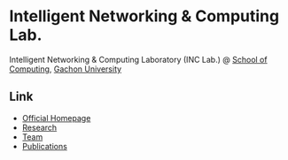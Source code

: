 # Intelligent Networking & Computing Lab.
Intelligent Networking & Computing Laboratory (INC Lab.) @ [School of Computing](https://sw.gachon.ac.kr/), [Gachon University](https://www.gachon.ac.kr/)

## Link
* [Official Homepage](https://sites.google.com/gachon.ac.kr/inclab)
* [Research](https://sites.google.com/gachon.ac.kr/inclab/research)
* [Team](https://sites.google.com/gachon.ac.kr/inclab/team)
* [Publications](https://sites.google.com/gachon.ac.kr/inclab/publications)
